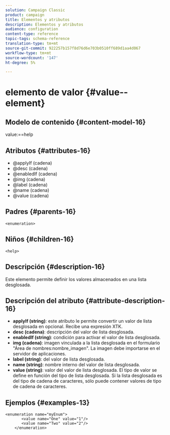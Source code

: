 ```yaml
---
solution: Campaign Classic
product: campaign
title: Elementos y atributos
description: Elementos y atributos
audience: configuration
content-type: reference
topic-tags: schema-reference
translation-type: tm+mt
source-git-commit: 922257b157f8d76d6e703b0510ff689d1aa4d067
workflow-type: tm+mt
source-wordcount: '147'
ht-degree: 5%

---
```



# elemento de valor {#value--element}

## Modelo de contenido {#content-model-16}

value:==help

## Atributos {#attributes-16}

* @applyIf (cadena)
* @desc (cadena)
* @enabledIf (cadena)
* @img (cadena)
* @label (cadena)
* @name (cadena)
* @value (cadena)

## Padres {#parents-16}

`<enumeration>`

## Niños {#children-16}

`<help>`

## Descripción {#description-16}

Este elemento permite definir los valores almacenados en una lista desglosada.

## Descripción del atributo {#attribute-description-16}

* **applyIf (string)**: este atributo le permite convertir un valor de lista desglosada en opcional. Recibe una expresión XTK.
* **desc (cadena)**: descripción del valor de lista desglosada.
* **enabledIf (string)**: condición para activar el valor de lista desglosada.
* **img (cadena)**: imagen vinculada a la lista desglosada en el formulario &quot;Área de nombres:nombre_imagen&quot;. La imagen debe importarse en el servidor de aplicaciones.
* **label (string)**: del valor de lista desglosada.
* **name (string)**: nombre interno del valor de lista desglosada.
* **value (string)**: valor del valor de lista desglosada. El tipo de valor se define en función del tipo de lista desglosada. Si la lista desglosada es del tipo de cadena de caracteres, sólo puede contener valores de tipo de cadena de caracteres.

## Ejemplos {#examples-13}

```
<enumeration name="myEnum">
       <value name="One" value="1"/>
       <value name="Two" value="2"/>
    </enumeration>
```
